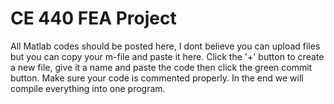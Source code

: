 # CE 440 FEA Project
All Matlab codes should be posted here, I dont believe you can upload files but you can copy your m-file and paste it here. Click the '+' button to create a new file, give it a name and paste the code then click the green commit button. Make sure your code is commented properly.
In the end we will compile everything into one program.
